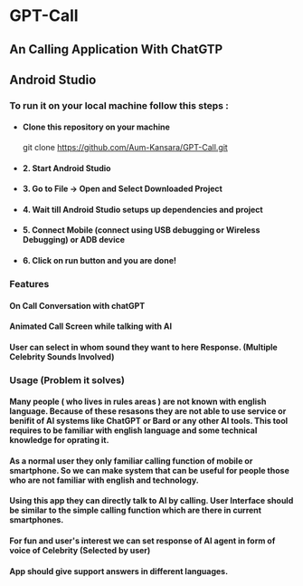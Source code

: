 # GPT-Call

## An Calling Application With ChatGTP

## Android Studio

### To run it on your local machine follow this steps :

* ####  Clone this repository on your machine
    git clone https://github.com/Aum-Kansara/GPT-Call.git
  
* #### 2. Start Android Studio

* #### 3. Go to File -> Open and Select Downloaded Project

* #### 4. Wait till Android Studio setups up dependencies and project

* #### 5. Connect Mobile (connect using USB debugging or Wireless Debugging) or ADB device

* #### 6. Click on run button and you are done!

### Features
#### On Call Conversation with chatGPT
#### Animated Call Screen while talking with AI
#### User can select in whom sound they want to here Response. (Multiple Celebrity Sounds Involved)

### Usage (Problem it solves)
#### Many people ( who lives in rules areas ) are not known with english language. Because of these resasons they are not able to use service or benifit of AI systems like ChatGPT or  Bard or any other AI tools. This tool requires to be familiar with english language and some technical knowledge for oprating it.

#### As a normal user they only familiar calling function of mobile or smartphone. So we can make system that can be useful for people those who are not familiar with english and technology. 

#### Using this app they can directly talk to AI by calling. User Interface should be similar to the simple calling function which are there in current smartphones. 

#### For fun and user's interest we can set response of AI agent in form of voice of Celebrity (Selected by user)
#### App should give support answers in different languages.
